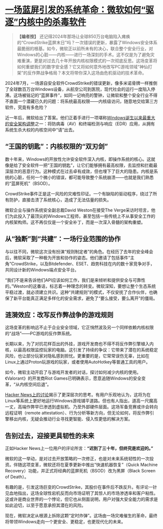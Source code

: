 # [一场蓝屏引发的系统革命：微软如何“驱逐”内核中的杀毒软件](20250630-microsoft-windows-kernel-antivirus-changes.mp3)

> **【编者按】** 还记得2024年那场让全球850万台电脑陷入瘫痪的“CrowdStrike蓝屏末日”吗？一次错误的更新，暴露了Windows安全体系最脆弱的根基。如今，微软正以前所未有的决心，联合整个安全行业，对Windows的心脏——内核——进行一场深刻的手术。这不仅是为了避免灾难重演，更是对过去几十年开放内核权限模式的一次彻底反思。这场变革将如何重塑我们的数字安全感？它又将如何意外地改写PC游戏领域“神仙打架”的反作弊战争格局？本文将带你深入这场由危机驱动的技术革命。

2024年7月，一场源自安全软件CrowdStrike的错误更新，像多米诺骨牌一样推倒了全球数百万台Windows设备，从航空公司到医院，现代社会的运行一度陷入停滞。这场被铭记的“蓝屏事件”，如同一记响亮的警钟，让微软和整个安全行业不得不直面一个潜藏已久的问题：将系统最高权限——内核级访问，随意地交给第三方软件，究竟有多危险？

近一年后，微软给出了答案。他们正着手进行一项堪称[Windows诞生以来最重大的安全架构调整](https://www.theverge.com/news/692637/microsoft-windows-kernel-antivirus-changes)之一：将防病毒（AV）和终端检测与响应（EDR）应用，从拥有系统生杀大权的内核空间中“请”出去。

## **“王国的钥匙”：内核权限的“双刃剑”**

数十年来，Windows的开放性允许安全软件深入内核，即操作系统的核心。这就像是给了安全软件一把“王国的钥匙”，让它们能够拥有最高权限，去监控和拦截最深层次的恶意行为。这种模式在过去卓有成效，但也埋下了巨大的隐患。内核是系统的心脏，任何一个微小的错误，都可能导致整个系统崩溃——也就是我们熟悉的“蓝屏死机”（BSOD）。

CrowdStrike事件正是这一风险的灾难性印证。一个有缺陷的驱动程序，绕过了所有防护，直接击溃了系统核心，造成了无法估量的损失。

微软企业与操作系统安全副总裁David Weston在接受The Verge采访时坦言，他们为此投入了最顶尖的Windows工程师，甚至包括一些传统上不从事安全工作的内核架构师。这不再仅仅是一个安全补丁，而是一次深入骨髓的架构重塑。

## **从“独断”到“共建”：一场行业范围的协作**

与以往不同，微软这次没有扮演“规则制定者”的角色。在经历了去年的安全峰会后，微软采取了一种极为开放和协作的姿态。他们邀请了包括事件“主角”CrowdStrike，以及Bitdefender、ESET、趋势科技在内的数十家竞争对手，共同设计新的Windows端点安全平台。

“我们不是来告诉他们API应该如何工作，我们是来倾听和提供安全与可靠性的。”Weston的这番话，标志着一种理念的转变。微软深知，要想让整个生态系统平稳过渡，就必须建立共识。这种“共建规则”的模式，不仅安抚了合作伙伴，也确保了新平台能真正满足多样化的安全需求，避免了“要么接受，要么离开”的僵局。

## **涟漪效应：改写反作弊战争的游戏规则**

这场变革的影响远不止于企业安全领域，它正悄然波及另一个同样依赖内核权限的“战场”——PC游戏的反作弊系统。

长期以来，为了对抗花样百出的外挂，游戏开发商也不得不将反作弊引擎植入内核，以最高权限监控玩家的电脑。这引发了持续的争议：它带来了潜在的系统稳定风险，也让部分玩家对隐私感到担忧。更重要的是，它常常误伤无辜，比如在Linux上通过Proton玩游戏的玩家，或者使用AutoHotkey等普通工具的用户。

如今，微软主动开启了与游戏开发者的对话，探讨如何减少内核的使用。《Valorant》的开发商Riot Games已明确表示，愿意追随Windows的安全变革，“从内核空间后退”。

[Hacker News上的讨论](https://news.ycombinator.com/item?id=44392948)揭示了更深层次的思考。有用户乐观地认为，这将为在Linux等系统上更好地运行Windows游戏铺平道路。但也有人指出，道高一尺魔高一丈，高端作弊早已渗透到虚拟机、乃至外部硬件层面。这场军备竞赛或许会转向远程证明（remote attestation）、行为分析等新方向，但无论如何，将反作弊引擎移出内核，无疑会推动行业寻找更智能、侵入性更低的解决方案。

## **告别过去，迎接更具韧性的未来**

正如Hacker News上一位用户的评论所言：**“迟到了三十年，但终究是欢迎的。”**

微软的这一举动，是对过去开放策略的一次修正，也是对未来系统韧性的一次投资。伴随这项变革，微软还将在夏季更新中推出“快速机器恢复”（Quick Machine Recovery）功能，并正式将经典的蓝屏死机（BSOD）改为黑屏（Black Screen of Death）。

有趣的是，引发这场巨变的CrowdStrike，其股价在事件后不跌反升。有评论一针见血地指出，这场全球性宕机反而向市场证明了其惊人的市场渗透率和客户粘性。这或许是商业世界的一个悖论，但它也从侧面说明，用户对强大安全能力的需求是如此迫切，以至于愿意承担其潜在的风险。

现在，微软决定从根源上拆除这颗“定时炸弹”。这场由一场灾难催生的革命，最终将带领Windows走向一个更安全、更稳定，也更现代化的未来。